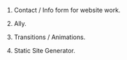 1.  Contact / Info form for website work.

2.  Ally.

3.  Transitions / Animations.

4.  Static Site Generator.

